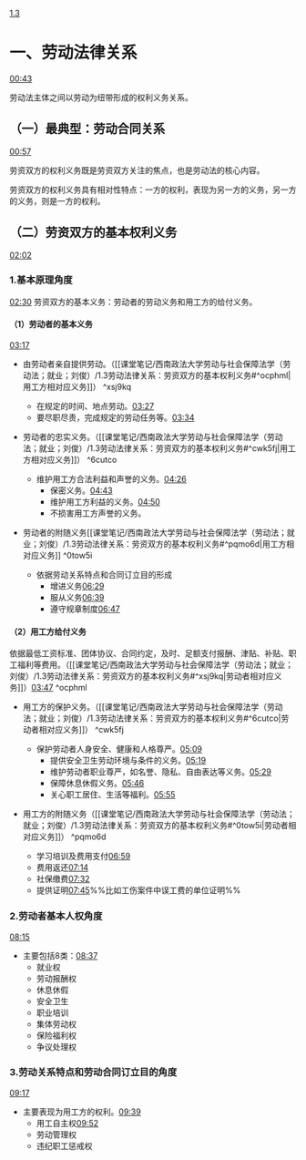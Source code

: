 [1.3](https://www.bilibili.com/video/BV1bp4y117fZ?p=3&vd_source=74872e41274c3d29495fcb0f1ba131bd)
# 一、劳动法律关系

[00:43](https://www.bilibili.com/video/BV1bp4y117fZ?p=3&vd_source=74872e41274c3d29495fcb0f1ba131bd#t=43.342793)

劳动法主体之间以劳动为纽带形成的权利义务关系。
## （一）最典型：劳动合同关系

[00:57](https://www.bilibili.com/video/BV1bp4y117fZ?p=3&vd_source=74872e41274c3d29495fcb0f1ba131bd#t=57.379292)

劳资双方的权利义务既是劳资双方关注的焦点，也是劳动法的核心内容。

劳资双方的权利义务具有相对性特点：一方的权利，表现为另一方的义务，另一方的义务，则是一方的权利。
## （二）劳资双方的基本权利义务
[02:02](https://www.bilibili.com/video/BV1bp4y117fZ?p=3&vd_source=74872e41274c3d29495fcb0f1ba131bd#t=122.193018)
### 1.基本原理角度
[02:30](https://www.bilibili.com/video/BV1bp4y117fZ?p=3&vd_source=74872e41274c3d29495fcb0f1ba131bd#t=150.818486)
劳资双方的基本义务：劳动者的劳动义务和用工方的给付义务。
#### （1）劳动者的基本义务
[03:17](https://www.bilibili.com/video/BV1bp4y117fZ?p=3&vd_source=74872e41274c3d29495fcb0f1ba131bd#t=197.647213)
- 由劳动者亲自提供劳动。（[[课堂笔记/西南政法大学劳动与社会保障法学（劳动法；就业；刘俊）/1.3劳动法律关系：劳资双方的基本权利义务#^ocphml|用工方相对应义务]]） ^xsj9kq
	- 在规定的时间、地点劳动。[03:27](https://www.bilibili.com/video/BV1bp4y117fZ?p=3&vd_source=74872e41274c3d29495fcb0f1ba131bd#t=207.661996)
	- 要尽职尽责，完成规定的劳动任务等。[03:34](https://www.bilibili.com/video/BV1bp4y117fZ?p=3&vd_source=74872e41274c3d29495fcb0f1ba131bd#t=214.224317)

- 劳动者的忠实义务。（[[课堂笔记/西南政法大学劳动与社会保障法学（劳动法；就业；刘俊）/1.3劳动法律关系：劳资双方的基本权利义务#^cwk5fj|用工方相对应义务]]） ^6cutco
	- 维护用工方合法利益和声誉的义务。[04:26](https://www.bilibili.com/video/BV1bp4y117fZ?p=3&vd_source=74872e41274c3d29495fcb0f1ba131bd#t=266.688234)
		- 保密义务。[04:43](https://www.bilibili.com/video/BV1bp4y117fZ?p=3&vd_source=74872e41274c3d29495fcb0f1ba131bd#t=283.527873)
		- 维护用工方利益的义务。[04:50](https://www.bilibili.com/video/BV1bp4y117fZ?p=3&vd_source=74872e41274c3d29495fcb0f1ba131bd#t=290.401571)
		- 不损害用工方声誉的义务。

- 劳动者的附随义务[[课堂笔记/西南政法大学劳动与社会保障法学（劳动法；就业；刘俊）/1.3劳动法律关系：劳资双方的基本权利义务#^pqmo6d|用工方相对应义务]] ^0tow5i
	- 依据劳动关系特点和合同订立目的形成
		- 增进义务[06:29](https://www.bilibili.com/video/BV1bp4y117fZ?p=3&vd_source=74872e41274c3d29495fcb0f1ba131bd#t=389.768531)
		- 服从义务[06:39](https://www.bilibili.com/video/BV1bp4y117fZ?p=3&vd_source=74872e41274c3d29495fcb0f1ba131bd#t=399.558969)
		- 遵守规章制度[06:47](https://www.bilibili.com/video/BV1bp4y117fZ?p=3&vd_source=74872e41274c3d29495fcb0f1ba131bd#t=407.768532)
#### （2）用工方给付义务
依据最低工资标准、团体协议、合同约定，及时、足额支付报酬、津贴、补贴、职工福利等费用。（[[课堂笔记/西南政法大学劳动与社会保障法学（劳动法；就业；刘俊）/1.3劳动法律关系：劳资双方的基本权利义务#^xsj9kq|劳动者相对应义务]]）[03:47](https://www.bilibili.com/video/BV1bp4y117fZ?p=3&vd_source=74872e41274c3d29495fcb0f1ba131bd#t=227.616094) ^ocphml

- 用工方的保护义务。（[[课堂笔记/西南政法大学劳动与社会保障法学（劳动法；就业；刘俊）/1.3劳动法律关系：劳资双方的基本权利义务#^6cutco|劳动者相对应义务]]） ^cwk5fj
	- 保护劳动者人身安全、健康和人格尊严。[05:09](https://www.bilibili.com/video/BV1bp4y117fZ?p=3&vd_source=74872e41274c3d29495fcb0f1ba131bd#t=309.023532)
		- 提供安全卫生劳动环境与条件的义务。[05:19](https://www.bilibili.com/video/BV1bp4y117fZ?p=3&vd_source=74872e41274c3d29495fcb0f1ba131bd#t=319.682965)
		- 维护劳动者职业尊严，如名誉、隐私、自由表达等义务。[05:29](https://www.bilibili.com/video/BV1bp4y117fZ?p=3&vd_source=74872e41274c3d29495fcb0f1ba131bd#t=329.594902)
		- 保障休息休假义务。[05:46](https://www.bilibili.com/video/BV1bp4y117fZ?p=3&vd_source=74872e41274c3d29495fcb0f1ba131bd#t=346.134357)
		- 关心职工居住、生活等福利。[05:55](https://www.bilibili.com/video/BV1bp4y117fZ?p=3&vd_source=74872e41274c3d29495fcb0f1ba131bd#t=355.052356)

- 用工方的附随义务（[[课堂笔记/西南政法大学劳动与社会保障法学（劳动法；就业；刘俊）/1.3劳动法律关系：劳资双方的基本权利义务#^0tow5i|劳动者相对应义务]]） ^pqmo6d
	- 学习培训及费用支付[06:59](https://www.bilibili.com/video/BV1bp4y117fZ?p=3&vd_source=74872e41274c3d29495fcb0f1ba131bd#t=419.33338)
	- 费用返还[07:14](https://www.bilibili.com/video/BV1bp4y117fZ?p=3&vd_source=74872e41274c3d29495fcb0f1ba131bd#t=434.189538)
	- 社保缴费[07:32](https://www.bilibili.com/video/BV1bp4y117fZ?p=3&vd_source=74872e41274c3d29495fcb0f1ba131bd#t=452.222258)
	- 提供证明[07:45](https://www.bilibili.com/video/BV1bp4y117fZ?p=3&vd_source=74872e41274c3d29495fcb0f1ba131bd#t=465.809972)%%比如工伤案件中误工费的单位证明%%
### 2.劳动者基本人权角度
[08:15](https://www.bilibili.com/video/BV1bp4y117fZ?p=3&vd_source=74872e41274c3d29495fcb0f1ba131bd#t=495.14856)

- 主要包括8类：[08:37](https://www.bilibili.com/video/BV1bp4y117fZ?p=3&vd_source=74872e41274c3d29495fcb0f1ba131bd#t=517.899283)
	- 就业权
	- 劳动报酬权
	- 休息休假
	- 安全卫生
	- 职业培训
	- 集体劳动权
	- 保险福利权
	- 争议处理权
### 3.劳动关系特点和劳动合同订立目的角度
[09:17](https://www.bilibili.com/video/BV1bp4y117fZ?p=3&vd_source=74872e41274c3d29495fcb0f1ba131bd#t=557.807656)

- 主要表现为用工方的权利。[09:39](https://www.bilibili.com/video/BV1bp4y117fZ?p=3&vd_source=74872e41274c3d29495fcb0f1ba131bd#t=579.783938)
	- 用工自主权[09:52](https://www.bilibili.com/video/BV1bp4y117fZ?p=3&vd_source=74872e41274c3d29495fcb0f1ba131bd#t=592.21671)
	- 劳动管理权
	- 违纪职工惩戒权